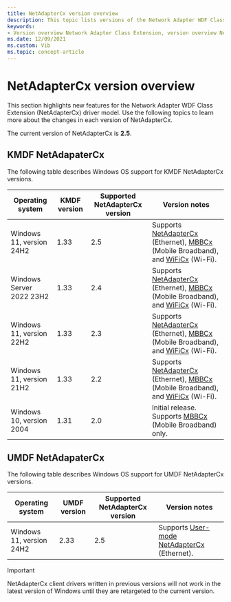 ```yaml
---
title: NetAdapterCx version overview
description: This topic lists versions of the Network Adapter WDF Class Extension (NetAdapterCx).
keywords:
- Version overview Network Adapter Class Extension, version overview NetAdapterCx, version overview NetCx
ms.date: 12/09/2021
ms.custom: Vib
ms.topic: concept-article
---
```


# NetAdapterCx version overview

This section highlights new features for the Network Adapter WDF Class Extension (NetAdapterCx) driver model. Use the following topics to learn more about the changes in each version of NetAdapterCx.

The current version of NetAdapterCx is **2.5**.

## KMDF NetAdapaterCx

The following table describes Windows OS support for KMDF NetAdapterCx versions.

| Operating system | KMDF version | Supported NetAdapterCx version | Version notes |
| --- | --- | --- | --- |
| Windows 11, version 24H2 | 1.33 | 2.5 | Supports [NetAdapterCx](index.md) (Ethernet), [MBBCx](mobile-broadband-mbb-wdf-class-extension-mbbcx.md) (Mobile Broadband), and [WiFiCx](wifi-wdf-class-extension-wificx.md) (Wi-Fi). |
| Windows Server 2022 23H2 | 1.33 | 2.4 | Supports [NetAdapterCx](index.md) (Ethernet), [MBBCx](mobile-broadband-mbb-wdf-class-extension-mbbcx.md) (Mobile Broadband), and [WiFiCx](wifi-wdf-class-extension-wificx.md) (Wi-Fi). |
| Windows 11, version 22H2 | 1.33 | 2.3 | Supports [NetAdapterCx](index.md) (Ethernet), [MBBCx](mobile-broadband-mbb-wdf-class-extension-mbbcx.md) (Mobile Broadband), and [WiFiCx](wifi-wdf-class-extension-wificx.md) (Wi-Fi). |
| Windows 11, version 21H2 | 1.33 | 2.2 | Supports [NetAdapterCx](index.md) (Ethernet), [MBBCx](mobile-broadband-mbb-wdf-class-extension-mbbcx.md) (Mobile Broadband), and [WiFiCx](wifi-wdf-class-extension-wificx.md) (Wi-Fi). |
| Windows 10, version 2004 | 1.31 | 2.0 | Initial release. Supports [MBBCx](mobile-broadband-mbb-wdf-class-extension-mbbcx.md) (Mobile Broadband) only. |

## UMDF NetAdapaterCx

The following table describes Windows OS support for UMDF NetAdapterCx versions.

| Operating system | UMDF version | Supported NetAdapterCx version | Version notes |
| --- | --- | --- | --- |
| Windows 11, version 24H2 | 2.33 | 2.5 | Supports [User-mode NetAdapterCx](user-mode-netcx.md) (Ethernet). |

> [!IMPORTANT]
> NetAdapterCx client drivers written in previous versions will not work in the latest version of Windows until they are retargeted to the current version.

